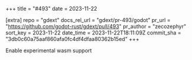+++
title = "#493"
date = 2023-11-22

[extra]
repo = "gdext"
docs_rel_url = "gdext/pr-493/godot"
pr_url = "https://github.com/godot-rust/gdext/pull/493"
pr_author = "zecozephyr"
sort_key = 2023-11-22
date_time = 2023-11-22T18:11:09Z
commit_sha = "3db0c60a75aaf860afa0fc4df4dfaa80362b15ed"
+++

Enable experimental wasm support
